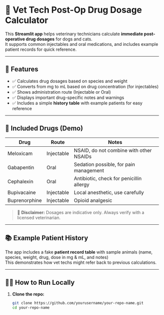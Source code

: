 
# 🐾 Vet Tech Post-Op Drug Dosage Calculator

This **Streamlit app** helps veterinary technicians calculate **immediate post-operative drug dosages** for dogs and cats.  
It supports common injectables and oral medications, and includes example patient records for quick reference.

---

## 🚀 Features

- ✅ Calculates drug dosages based on species and weight
- ✅ Converts from mg to mL based on drug concentration (for injectables)
- ✅ Shows administration route (Injectable or Oral)
- ✅ Displays important drug-specific notes and warnings
- ✅ Includes a simple **history table** with example patients for easy reference

---

## 💉 Included Drugs (Demo)

| Drug         | Route       | Notes                                      |
|--------------|-------------|--------------------------------------------|
| Meloxicam    | Injectable  | NSAID, do not combine with other NSAIDs   |
| Gabapentin   | Oral        | Sedation possible, for pain management    |
| Cephalexin   | Oral        | Antibiotic, check for penicillin allergy  |
| Bupivacaine  | Injectable  | Local anesthetic, use carefully           |
| Buprenorphine| Injectable  | Opioid analgesic                          |

> 📌 **Disclaimer:** Dosages are indicative only. Always verify with a licensed veterinarian.

---

## 📚 Example Patient History

The app includes a fake **patient record table** with sample animals (name, species, weight, drug, dose in mg & mL, and notes)  
This demonstrates how vet techs might refer back to previous calculations.

---

## 🏃‍♀️ How to Run Locally

1. **Clone the repo:**

   ```bash
   git clone https://github.com/yourusername/your-repo-name.git
   cd your-repo-name

